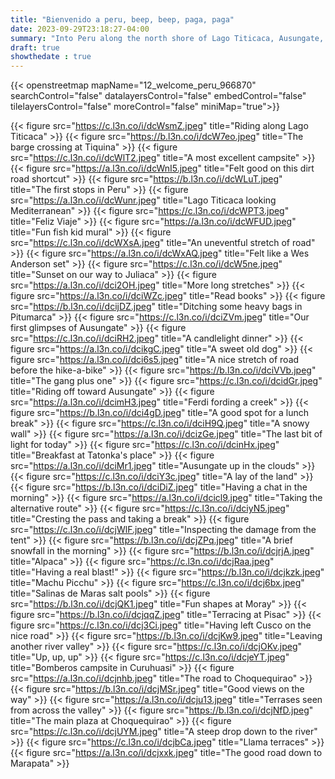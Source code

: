 ```yaml
---
title: "Bienvenido a peru, beep, beep, paga, paga"
date: 2023-09-29T23:18:27-04:00
summary: "Into Peru along the north shore of Lago Titicaca, Ausungate, Cusco, and headed for The Divide"
draft: true
showthedate : true
---
```


{{< openstreetmap mapName="12_welcome_peru_966870"  searchControl="false" datalayersControl="false" embedControl="false" tilelayersControl="false" moreControl="false" miniMap="true">}}	

{{< figure src="https://c.l3n.co/i/dcWsmZ.jpeg" title="Riding along Lago Titicaca" >}}
{{< figure src="https://b.l3n.co/i/dcW7eo.jpeg" title="The barge crossing at Tiquina" >}}
{{< figure src="https://c.l3n.co/i/dcWlT2.jpeg" title="A most excellent campsite" >}}
{{< figure src="https://a.l3n.co/i/dcWnI5.jpeg" title="Felt good on this dirt road shortcut" >}}
{{< figure src="https://b.l3n.co/i/dcWLuT.jpeg" title="The first stops in Peru" >}}
{{< figure src="https://a.l3n.co/i/dcWunr.jpeg" title="Lago Titicaca looking Mediterranean" >}}
{{< figure src="https://c.l3n.co/i/dcWPT3.jpeg" title="Feliz Viaje" >}}
{{< figure src="https://a.l3n.co/i/dcWFUD.jpeg" title="Fun fish kid mural" >}}
{{< figure src="https://c.l3n.co/i/dcWXsA.jpeg" title="An uneventful stretch of road" >}}
{{< figure src="https://a.l3n.co/i/dcWxAQ.jpeg" title="Felt like a Wes Anderson set" >}}
{{< figure src="https://c.l3n.co/i/dcW5ne.jpeg" title="Sunset on our way to Juliaca" >}}
{{< figure src="https://a.l3n.co/i/dci2OH.jpeg" title="More long stretches" >}}
{{< figure src="https://a.l3n.co/i/dciWZc.jpeg" title="Read books" >}}
{{< figure src="https://b.l3n.co/i/dcijDZ.jpeg" title="Ditching some heavy bags in Pitumarca" >}}
{{< figure src="https://c.l3n.co/i/dciZVm.jpeg" title="Our first glimpses of Ausungate" >}}
{{< figure src="https://c.l3n.co/i/dciRH2.jpeg" title="A candlelight dinner" >}}
{{< figure src="https://a.l3n.co/i/dcikgC.jpeg" title="A sweet old dog" >}}
{{< figure src="https://a.l3n.co/i/dci6s5.jpeg" title="A nice stretch of road before the hike-a-bike" >}}
{{< figure src="https://b.l3n.co/i/dciVVb.jpeg" title="The gang plus one" >}}
{{< figure src="https://c.l3n.co/i/dcidGr.jpeg" title="Riding off toward Ausungate" >}}
{{< figure src="https://a.l3n.co/i/dcimH3.jpeg" title="Ferdi fording a creek" >}}
{{< figure src="https://b.l3n.co/i/dci4gD.jpeg" title="A good spot for a lunch break" >}}
{{< figure src="https://c.l3n.co/i/dciH9Q.jpeg" title="A snowy wall" >}}
{{< figure src="https://a.l3n.co/i/dcizGe.jpeg" title="The last bit of light for today" >}}
{{< figure src="https://c.l3n.co/i/dcinHx.jpeg" title="Breakfast at Tatonka's place" >}}
{{< figure src="https://a.l3n.co/i/dciMr1.jpeg" title="Ausungate up in the clouds" >}}
{{< figure src="https://c.l3n.co/i/dciY3c.jpeg" title="A lay of the land" >}}
{{< figure src="https://b.l3n.co/i/dciDiZ.jpeg" title="Having a chat in the morning" >}}
{{< figure src="https://a.l3n.co/i/dcicl9.jpeg" title="Taking the alternative route" >}}
{{< figure src="https://c.l3n.co/i/dciyN5.jpeg" title="Cresting the pass and taking a break" >}}
{{< figure src="https://c.l3n.co/i/dcjWlF.jpeg" title="Inspecting the damage from the tent" >}}
{{< figure src="https://b.l3n.co/i/dcjZPq.jpeg" title="A brief snowfall in the morning" >}}
{{< figure src="https://b.l3n.co/i/dcjrjA.jpeg" title="Alpaca" >}}
{{< figure src="https://c.l3n.co/i/dcjRaa.jpeg" title="Having a real blast!" >}}
{{< figure src="https://b.l3n.co/i/dcjkzk.jpeg" title="Machu Picchu" >}}
{{< figure src="https://c.l3n.co/i/dcj6bx.jpeg" title="Salinas de Maras salt pools" >}}
{{< figure src="https://b.l3n.co/i/dcjQK1.jpeg" title="Fun shapes at Moray" >}}
{{< figure src="https://b.l3n.co/i/dcjqqZ.jpeg" title="Terracing at Pisac" >}}
{{< figure src="https://c.l3n.co/i/dcj3Ci.jpeg" title="Having left Cusco on the nice road" >}}
{{< figure src="https://b.l3n.co/i/dcjKw9.jpeg" title="Leaving another river valley" >}}
{{< figure src="https://c.l3n.co/i/dcjOKv.jpeg" title="Up, up, up" >}}
{{< figure src="https://c.l3n.co/i/dcjeYT.jpeg" title="Bomberos campsite in Curuhuasi" >}}
{{< figure src="https://a.l3n.co/i/dcjnhb.jpeg" title="The road to Choquequirao" >}}
{{< figure src="https://b.l3n.co/i/dcjMSr.jpeg" title="Good views on the way" >}}
{{< figure src="https://a.l3n.co/i/dcju13.jpeg" title="Terrases seen from across the valley" >}}
{{< figure src="https://b.l3n.co/i/dcjNfD.jpeg" title="The main plaza at Choquequirao" >}}
{{< figure src="https://c.l3n.co/i/dcjUYM.jpeg" title="A steep drop down to the river" >}}
{{< figure src="https://c.l3n.co/i/dcjbCa.jpeg" title="Llama terraces" >}}
{{< figure src="https://a.l3n.co/i/dcjxxk.jpeg" title="The good road down to Marapata" >}}